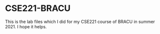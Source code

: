 # CSE221-BRACU

This is the lab files which I did for my CSE221 course of BRACU in summer 2021. I hope it helps. 
